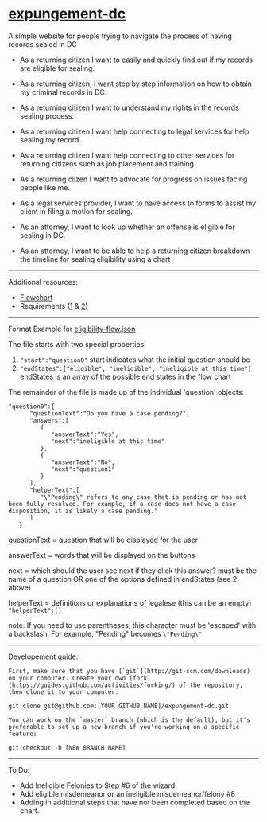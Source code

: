 # [expungement-dc](http://codefordc.github.io/expungement-dc/#/)
A simple website for people trying to navigate the process of having records sealed in DC

* As a returning citizen I want to easily and quickly find out if my records are eligible for sealing.
* As a returning citizen, I want step by step information on how to obtain my criminal records in DC.
* As a returning citizen I want to understand my rights in the records sealing process.
* As a returning citizen I want help connecting to legal services for help sealing my record.
* As a returning citizen I want help connecting to other services for returning citizens such as job placement and training.
* As a returning ciizen I want to advocate for progress on issues facing people like me.

* As a legal services provider, I want to have access to forms to assist my client in filing a motion for sealing.

* As an attorney, I want to look up whether an offense is eligible for sealing in DC.
* As an attorney, I want to be able to help a returning citizen breakdown the timeline for sealing eligibility using a chart

---
Additional resources:

- [Flowchart](docs/flowchart.jpeg)
- Requirements ([1](docs/requirements_1.jpeg) & [2](docs/requirements_1.jpeg))

---
Format Example for [eligibility-flow.json](eligibility-flow.json)

The file starts with two special properties:
1. `"start":"question0"` 
start indicates what the initial question should be
2. `"endStates":["eligible", "ineligible", "ineligible at this time"]`
endStates is an array of the possible end states in the flow chart


The remainder of the file is made up of the individual 'question' objects:
```
"question0":{  
      "questionText":"Do you have a case pending?",
      "answers":[  
         {  
            "answerText":"Yes",
            "next":"ineligible at this time"
         },
         {  
            "answerText":"No",
            "next":"question1"
         }
      ],
      "helperText":[  
         "\"Pending\" refers to any case that is pending or has not been fully resolved. For example, if a case does not have a case disposition, it is likely a case pending."
      ]
   }
```


questionText = question that will be displayed for the user 

answerText = words that will be displayed on the buttons

next = which should the user see next if they click this answer? must be the name of a question OR one of the options defined in endStates (see 2. above)

helperText = definitions or explanations of legalese (this can be an empty) `"helperText":[]`

note: If you need to use parentheses, this character must be 'escaped' with a backslash.  For example, "Pending" becomes `\"Pending\"`

---
Developement guide:

    First, make sure that you have [`git`](http://git-scm.com/downloads) on your computer. Create your own [fork](https://guides.github.com/activities/forking/) of the repository, then clone it to your computer:

    git clone git@github.com:[YOUR GITHUB NAME]/expungement-dc.git

	You can work on the `master` branch (which is the default), but it's preferable to set up a new branch if you're working on a specific feature:

    git checkout -b [NEW BRANCH NAME]

---
To Do:

- Add Ineligible Felonies to Step #6 of the wizard
- Add eligible misdemeanor or an ineligible misdemeanor/felony #8
- Adding in additional steps that have not been completed based on the chart.